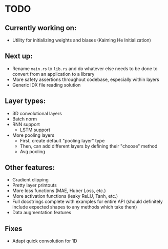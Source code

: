 # TODO

## Currently working on:

-   Utility for initializing weights and biases (Kaiming He Initialization)

## Next up:

-   Rename `main.rs` to `lib.rs` and do whatever else needs to be done to convert from
    an application to a library
-   More safety assertions throughout codebase, especially within layers
-   Generic IDX file reading solution

## Layer types:

-   3D convolutional layers
-   Batch norm
-   RNN support
    -   LSTM support
-   More pooling layers
    -   First, create default "pooling layer" type
    -   Then, can add different layers by defining their "choose" method
    -   Avg pooling

## Other features:

-   Gradient clipping
-   Pretty layer printouts
-   More loss functions (MAE, Huber Loss, etc.)
-   More activation functions (leaky ReLU, Tanh, etc.)
-   Full docstrings complete with examples for entire API (should definitely include expected shapes to any methods which take them)
-   Data augmentation features

## Fixes

-   Adapt quick convolution for 1D
